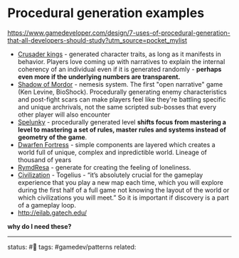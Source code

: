 # Procedural generation examples
https://www.gamedeveloper.com/design/7-uses-of-procedural-generation-that-all-developers-should-study?utm_source=pocket_mylist

 - <u>Crusader kings</u> - generated character traits, as long as it manifests in behavior. Players love coming up with narratives to explain the internal coherency of an individual even if it is generated randomly - **perhaps even more if the underlying numbers are transparent.**
 -  <u>Shadow of Mordor</u> - nemesis system. The first "open narrative" game (Ken Levine, BioShock). Procedurally generating enemy characteristics and post-fight scars can make players feel like they're battling specific and unique archrivals, not the same scripted sub-bosses that every other player will also encounter
 - <u>Spelunky</u> - procedurally generated level **shifts focus from mastering a level to mastering a set of rules, master rules and systems instead of geometry of the game**.
 - <u>Dwarfen Fortress</u> - simple components are layered which creates a world full of unique, complex and inpredictible world. Lineage of thousand of years
 - <u>RymdResa</u> - generate for creating the feeling of loneliness. 
 - <u>Civilization</u> - Togelius - “it’s absolutely crucial for the gameplay experience that you play a new map each time, which you will explore during the first half of a full game not knowing the layout of the world or which civilizations you will meet.” So it is important if discovery is a part of a gameplay loop.
 - http://eilab.gatech.edu/


**why do I need these?**

---
status: #🌱 
tags: #gamedev/patterns 
related: 